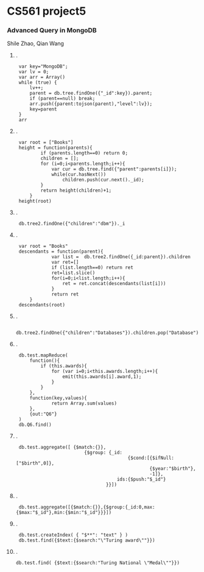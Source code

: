 # CS561 project5
### Advanced Query in MongoDB
 Shile Zhao, Qian Wang

1. .  
    
		var key="MongoDB";
		var lv = 0;
		var arr = Array()
		while (true) {
    		lv++;
    		parent = db.tree.findOne({"_id":key}).parent;
    		if (parent==null) break;
    		arr.push({parent:tojson(parent),"level":lv});
    		key=parent
		}
		arr
2. .

		var root = ["Books"]
		height = function(parents){
				if (parents.length==0) return 0;
				children = [];
				for (i=0;i<parents.length;i++){
					var cur = db.tree.find({"parent":parents[i]});
					while(cur.hasNext())
						children.push(cur.next()._id);
				}
				return height(children)+1;
			}
		height(root)
3. .    

		db.tree2.findOne({"children":"dbm"})._i
4. .   

		var root = "Books"
		descendants = function(parent){
					var list =  db.tree2.findOne({_id:parent}).children
					var ret=[]
					if (list.length==0) return ret
					ret=list.slice()
					for(i=0;i<list.length;i++){
						ret = ret.concat(descendants(list[i]))
					}
					return ret
			}
		descendants(root)		
5. .

		db.tree2.findOne({"children":"Databases"}).children.pop("Database")
		
6. .

		db.test.mapReduce(
			function(){
				if (this.awards){
					for (var i=0;i<this.awards.length;i++){
						emit(this.awards[i].award,1);
					}
				}
			},
			function(key,values){
					return Array.sum(values)
			},
			{out:"Q6"}
		)
		db.Q6.find()
		
7. .
		
		db.test.aggregate([ {$match:{}}, 
								{$group: {_id: 
												{$cond:[{$ifNull:["$birth",0]}, 
												        {$year:"$birth"}, 
												        -1]},
											ids:{$push:"$_id"}
										}}])
										
8. .

		db.test.aggregate([{$match:{}},{$group:{_id:0,max:{$max:"$_id"},min:{$min:"$_id"}}}])
		
9. .

		db.test.createIndex( { "$**": "text" } )
		db.test.find({$text:{$search:"\"Turing award\""}})
		
10. .  

		db.test.find( {$text:{$search:"Turing National \"Medal\""}})
